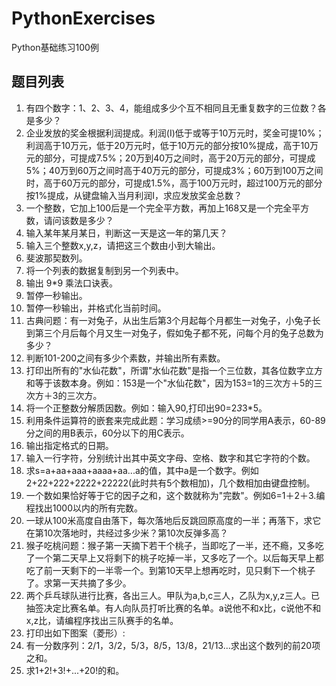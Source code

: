 # PythonExercises
Python基础练习100例
## 题目列表
 1. 有四个数字：1、2、3、4，能组成多少个互不相同且无重复数字的三位数？各是多少？
 2. 企业发放的奖金根据利润提成。利润(I)低于或等于10万元时，奖金可提10%；利润高于10万元，低于20万元时，低于10万元的部分按10%提成，高于10万元的部分，可提成7.5%；20万到40万之间时，高于20万元的部分，可提成5%；40万到60万之间时高于40万元的部分，可提成3%；60万到100万之间时，高于60万元的部分，可提成1.5%，高于100万元时，超过100万元的部分按1%提成，从键盘输入当月利润I，求应发放奖金总数？
 3. 一个整数，它加上100后是一个完全平方数，再加上168又是一个完全平方数，请问该数是多少？
 4. 输入某年某月某日，判断这一天是这一年的第几天？
 5. 输入三个整数x,y,z，请把这三个数由小到大输出。
 6. 斐波那契数列。
 7. 将一个列表的数据复制到另一个列表中。
 8. 输出 9*9 乘法口诀表。
 9. 暂停一秒输出。
 10. 暂停一秒输出，并格式化当前时间。
 11. 古典问题：有一对兔子，从出生后第3个月起每个月都生一对兔子，小兔子长到第三个月后每个月又生一对兔子，假如兔子都不死，问每个月的兔子总数为多少？
 12. 判断101-200之间有多少个素数，并输出所有素数。
 13. 打印出所有的"水仙花数"，所谓"水仙花数"是指一个三位数，其各位数字立方和等于该数本身。例如：153是一个"水仙花数"，因为153=1的三次方＋5的三次方＋3的三次方。
 14. 将一个正整数分解质因数。例如：输入90,打印出90=2*3*3*5。
 15. 利用条件运算符的嵌套来完成此题：学习成绩>=90分的同学用A表示，60-89分之间的用B表示，60分以下的用C表示。
 16. 输出指定格式的日期。
 17. 输入一行字符，分别统计出其中英文字母、空格、数字和其它字符的个数。
 18. 求s=a+aa+aaa+aaaa+aa...a的值，其中a是一个数字。例如2+22+222+2222+22222(此时共有5个数相加)，几个数相加由键盘控制。
 19. 一个数如果恰好等于它的因子之和，这个数就称为"完数"。例如6=1＋2＋3.编程找出1000以内的所有完数。
 20. 一球从100米高度自由落下，每次落地后反跳回原高度的一半；再落下，求它在第10次落地时，共经过多少米？第10次反弹多高？
 21. 猴子吃桃问题：猴子第一天摘下若干个桃子，当即吃了一半，还不瘾，又多吃了一个第二天早上又将剩下的桃子吃掉一半，又多吃了一个。以后每天早上都吃了前一天剩下的一半零一个。到第10天早上想再吃时，见只剩下一个桃子了。求第一天共摘了多少。
 22. 两个乒乓球队进行比赛，各出三人。甲队为a,b,c三人，乙队为x,y,z三人。已抽签决定比赛名单。有人向队员打听比赛的名单。a说他不和x比，c说他不和x,z比，请编程序找出三队赛手的名单。
 23. 打印出如下图案（菱形）:
 24. 有一分数序列：2/1，3/2，5/3，8/5，13/8，21/13...求出这个数列的前20项之和。
 25. 求1+2!+3!+...+20!的和。
